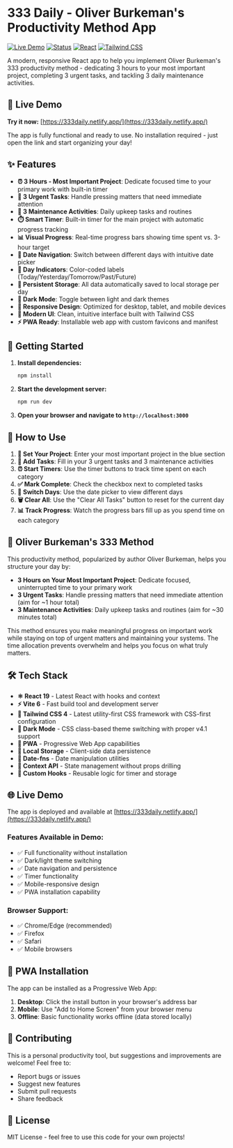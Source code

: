# 333 Daily - Oliver Burkeman's Productivity Method App

[![Live Demo](https://img.shields.io/badge/🌐%20Live%20Demo-333daily.netlify.app-blue?style=for-the-badge&logo=netlify)](https://333daily.netlify.app/)
[![Status](https://img.shields.io/badge/Status-Online-green?style=for-the-badge)](https://333daily.netlify.app/)
[![React](https://img.shields.io/badge/React-19.1-61dafb?style=for-the-badge&logo=react)](https://reactjs.org/)
[![Tailwind CSS](https://img.shields.io/badge/Tailwind%20CSS-4.1-38bdf8?style=for-the-badge&logo=tailwind-css)](https://tailwindcss.com/)

A modern, responsive React app to help you implement Oliver Burkeman's 333 productivity method - dedicating 3 hours to your most important project, completing 3 urgent tasks, and tackling 3 daily maintenance activities.

## 🎯 Live Demo

**Try it now:** [https://333daily.netlify.app/](https://333daily.netlify.app/)

The app is fully functional and ready to use. No installation required - just open the link and start organizing your day!

## ✨ Features

- **⏰ 3 Hours - Most Important Project**: Dedicate focused time to your primary work with built-in timer
- **🚨 3 Urgent Tasks**: Handle pressing matters that need immediate attention
- **🔧 3 Maintenance Activities**: Daily upkeep tasks and routines
- **⏱️ Smart Timer**: Built-in timer for the main project with automatic progress tracking
- **📊 Visual Progress**: Real-time progress bars showing time spent vs. 3-hour target
- **📅 Date Navigation**: Switch between different days with intuitive date picker
- **🎯 Day Indicators**: Color-coded labels (Today/Yesterday/Tomorrow/Past/Future)
- **💾 Persistent Storage**: All data automatically saved to local storage per day
- **🌙 Dark Mode**: Toggle between light and dark themes
- **📱 Responsive Design**: Optimized for desktop, tablet, and mobile devices
- **🎨 Modern UI**: Clean, intuitive interface built with Tailwind CSS
- **⚡ PWA Ready**: Installable web app with custom favicons and manifest

## 🚀 Getting Started

1. **Install dependencies:**
   ```bash
   npm install
   ```

2. **Start the development server:**
   ```bash
   npm run dev
   ```

3. **Open your browser and navigate to `http://localhost:3000`**

## 📖 How to Use

1. **🎯 Set Your Project**: Enter your most important project in the blue section
2. **📝 Add Tasks**: Fill in your 3 urgent tasks and 3 maintenance activities
3. **⏰ Start Timers**: Use the timer buttons to track time spent on each category
4. **✅ Mark Complete**: Check the checkbox next to completed tasks
5. **📅 Switch Days**: Use the date picker to view different days
6. **🗑️ Clear All**: Use the "Clear All Tasks" button to reset for the current day
7. **📊 Track Progress**: Watch the progress bars fill up as you spend time on each category

## 🧠 Oliver Burkeman's 333 Method

This productivity method, popularized by author Oliver Burkeman, helps you structure your day by:
- **3 Hours on Your Most Important Project**: Dedicate focused, uninterrupted time to your primary work
- **3 Urgent Tasks**: Handle pressing matters that need immediate attention (aim for ~1 hour total)
- **3 Maintenance Activities**: Daily upkeep tasks and routines (aim for ~30 minutes total)

This method ensures you make meaningful progress on important work while staying on top of urgent matters and maintaining your systems. The time allocation prevents overwhelm and helps you focus on what truly matters.

## 🛠️ Tech Stack

- **⚛️ React 19** - Latest React with hooks and context
- **⚡ Vite 6** - Fast build tool and development server
- **🎨 Tailwind CSS 4** - Latest utility-first CSS framework with CSS-first configuration
- **🌙 Dark Mode** - CSS class-based theme switching with proper v4.1 support
- **📱 PWA** - Progressive Web App capabilities
- **💾 Local Storage** - Client-side data persistence
- **📅 Date-fns** - Date manipulation utilities
- **🎯 Context API** - State management without props drilling
- **🔧 Custom Hooks** - Reusable logic for timer and storage

## 🌐 Live Demo

The app is deployed and available at [https://333daily.netlify.app/](https://333daily.netlify.app/)

### Features Available in Demo:
- ✅ Full functionality without installation
- ✅ Dark/light theme switching
- ✅ Date navigation and persistence
- ✅ Timer functionality
- ✅ Mobile-responsive design
- ✅ PWA installation capability

### Browser Support:
- ✅ Chrome/Edge (recommended)
- ✅ Firefox
- ✅ Safari
- ✅ Mobile browsers

## 📱 PWA Installation

The app can be installed as a Progressive Web App:

1. **Desktop**: Click the install button in your browser's address bar
2. **Mobile**: Use "Add to Home Screen" from your browser menu
3. **Offline**: Basic functionality works offline (data stored locally)

## 🤝 Contributing

This is a personal productivity tool, but suggestions and improvements are welcome! Feel free to:
- Report bugs or issues
- Suggest new features
- Submit pull requests
- Share feedback

## 📄 License

MIT License - feel free to use this code for your own projects!
